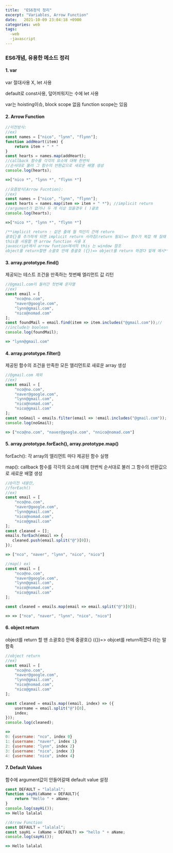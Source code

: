 ```yaml
---
title:  "ES6정석 정리"
excerpt: "Variables, Arrow Function"
date:   2021-10-09 23:04:18 +0900
categories: web
tags:
  -web
  -javascript
---
```


### ES6개념, 유용한 메소드 정리



#### 1. var

var 절대사용 X, let 사용

default로 const사용, 덮어씌워지는 수에 let 사용

var는 hoisting이슈, block scope 없음 function scope는 있음



#### 2. Arrow Function 

```javascript
//이전방식:
//ex) 
const names = ["nico", "lynn", "flynn"];
function addHeart(item) {
	return item + " * "
}
const hearts = names.map(addHeart);
//callback 함수를 각각의 요소에 대해 한번씩 
//순서대로 불러 그 함수의 반환값으로 새로운 배열 생성
console.log(hearts);

=>["nico *", "lynn *", "flynn *"]
   
//요즘방식(Arrow Fucntion):
//ex) 
const names = ["nico", "lynn", "flynn"];
const hearts = names.map(item => item + " *"); //implicit return
//argument가 없거나 두 개 이상 있을경우 ( )괄호
console.log(hearts);

=>["nico *", "lynn *", "flynn *"]

/**implicit return : 같은 줄에 뭘 적던지 간에 return
괄호{}를 추가하게 되면 implicit return 사라짐(return 필요)=> 함수가 복잡 해 질때
this를 사용할 땐 arrow function 사용 X 
javascript에서 arrow funtion에서의 this 는 window 참조 
object를 return할땐 소괄호 안에 중괄호 ({})=> object를 return 하겠다 밑에 예시**/
```



#### 3. array.prototype.find()

제공되는 테스트 조건을 만족하는 첫번째 엘리먼트 값 리턴

```javascript
//@gmail.com이 들어간 첫번째 문자열 
//ex)
const email = [
    "nco@no.com",
    "naver@google.com",
    "lynn@gmail.com",
    "nico@nomad.com"
];
const foundMail = email.find(item => item.includes("@gmail.com"));//
//include는 boolean
console.log(foundMail);

=> "lynn@gmail.com"
```



#### 4. array.prototype.filter()

제공된 함수의 조건을 만족한 모든 엘리먼트로 새로운 array 생성

```javascript
//@gmail.com 제외 
//ex)
const email = [
    "nco@no.com",
    "naver@google.com",
    "lynn@gmail.com",
    "nico@nomad.com",
    "nico@gmail.com"
];
const noGmail = emails.filter(email => !email.includes("@gmail.com"));
console.log(noGmail);

=> ["nco@no.com", "naver@google.com", "nnico@nomad.com"]
```



#### 5. array.prototype.forEach(), array.prototype.map()

forEach(): 각 array의 엘리먼트 마다 제공된 함수 실행

map(): callback 함수를 각각의 요소에 대해 한번씩 순서대로 불러 그 함수의 반환값으로 새로운 배열 생성

```javascript
//@이전 내용만, 
//forEach()
//ex)
const email = [
    "nco@no.com",
    "naver@google.com",
    "lynn@gmail.com",
    "nico@nomad.com",
    "nico@gmail.com"
];
const cleaned = [];
emails.forEach(email => {
   cleaned.push(email.split("@")[0]); 
});

=> ["nco", "naver", "lynn", "nico", "nico"]

//map() ex)
const email = [
    "nco@no.com",
    "naver@google.com",
    "lynn@gmail.com",
    "nico@nomad.com",
    "nico@gmail.com"
];

const cleaned = emails.map(email => email.split("@")[0]);

=> => ["nco", "naver", "lynn", "nico", "nico"]
```



#### 6. object return

object를 return 할 땐  소괄호() 안에 중괄호{}  ({})=> objcet를 return하겠다 라는 말 함축

```javascript
//object return 
//ex)
const email = [
    "nco@no.com",
    "naver@google.com",
    "lynn@gmail.com",
    "nico@nomad.com",
    "nico@gmail.com"
];

const cleaned = emails.map((email, index) => ({
    username = email.split("@")[0], 
    index;
}));
console.log(cleaned);

=>
0: {username: "nco", index 0}
1: {username: "naver", index 1}
2: {username: "lynn", index 2}
3: {username: "nico", index 3}
4: {username: "nico", index 4}
```



#### 7. Default Values

함수에 argument값이 안들어갈때 default value 설정

```javascript
const DEFAULT = "lalalal";
function sayHi(aName = DEFAULT){
    return "Hello " + aName;
} 
console.log(sayHi());
=> Hello lalalal

//Arrow Function
const DEFAULT = "lalalal";
const sayHi = (aName = DEFAULT) => "hello " + aName;
console.log(sayHi());

=> Hello lalalal
```

